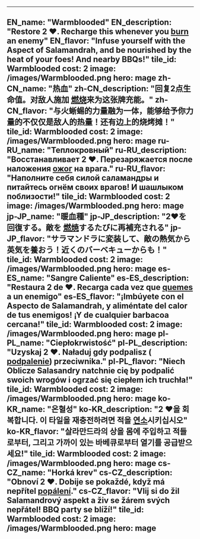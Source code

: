 ---

EN_name: "Warmblooded"
EN_description: "Restore 2 ❤️.  Recharge this whenever you  <u>burn</u> an enemy"
EN_flavor: "Infuse yourself with the Aspect of Salamandrah, and be nourished by the heat of your foes! And nearby BBQs!"
tile_id: Warmblooded
cost: 2
image: /images/Warmblooded.png
hero: mage
zh-CN_name: "热血"
zh-CN_description: "回复2点生命值。对敌人施加 <u>燃烧</u>来为这张牌充能。"
zh-CN_flavor: "与火蜥蜴的力量融为一体，能够给予你力量的不仅仅是敌人的热量！还有边上的烧烤摊！"
tile_id: Warmblooded
cost: 2
image: /images/Warmblooded.png
hero: mage
ru-RU_name: "Теплокровный"
ru-RU_description: "Восстанавливает 2 ❤️. Перезаряжается после наложения  <u>ожог</u> на врага."
ru-RU_flavor: "Наполните себя силой саламандры и питайтесь огнём своих врагов! И шашлыком поблизости!"
tile_id: Warmblooded
cost: 2
image: /images/Warmblooded.png
hero: mage
jp-JP_name: "暖血種"
jp-JP_description: "2❤️を回復する。敵を <u>燃焼</u>するたびに再補充される"
jp-JP_flavor: "サラマンドラに変装して、敵の熱気から英気を養おう！近くのバーベキューからも！"
tile_id: Warmblooded
cost: 2
image: /images/Warmblooded.png
hero: mage
es-ES_name: "Sangre Caliente"
es-ES_description: "Restaura 2 de ❤️. Recarga cada vez que  <u>quemes</u> a un enemigo"
es-ES_flavor: "¡Imbúyete con el Aspecto de Salamandrah, y aliméntate del calor de tus enemigos! ¡Y de cualquier barbacoa cercana!"
tile_id: Warmblooded
cost: 2
image: /images/Warmblooded.png
hero: mage
pl-PL_name: "Ciepłokrwistość"
pl-PL_description: "Uzyskaj 2 ❤️. Naładuj gdy podpalisz ( <u>podpalenie</u>) przeciwnika."
pl-PL_flavor: "Niech Oblicze Salasandry natchnie cię by podpalić swoich wrogów i ogrzać się ciepłem ich truchła!"
tile_id: Warmblooded
cost: 2
image: /images/Warmblooded.png
hero: mage
ko-KR_name: "온혈성"
ko-KR_description: "2 ❤️을 회복합니다. 이 타일을 재충전하려면 적을  <u>연소</u>시키십시오"
ko-KR_flavor: "살라만드라의 상을 몸에 주입하고 적들로부터, 그리고 가까이 있는 바베큐로부터 열기를 공급받으세요!"
tile_id: Warmblooded
cost: 2
image: /images/Warmblooded.png
hero: mage
cs-CZ_name: "Horká krev"
cs-CZ_description: "Obnoví 2 ❤️. Dobije se pokaždé, když má nepřítel  <u>popálení</u>."
cs-CZ_flavor: "Vlij si do žil Salamandrový aspekt a živ se žárem svých nepřátel! BBQ party se blíží!"
tile_id: Warmblooded
cost: 2
image: /images/Warmblooded.png
hero: mage
---